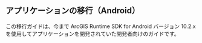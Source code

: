 ## アプリケーションの移行（Android）

この移行ガイドは、今まで ArcGIS Runtime SDK for Android バージョン 10.2.x を使用してアプリケーションを開発されていた開発者向けのガイドです。
